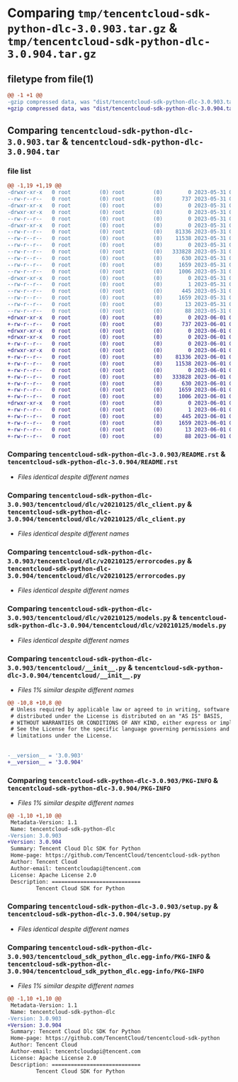 # Comparing `tmp/tencentcloud-sdk-python-dlc-3.0.903.tar.gz` & `tmp/tencentcloud-sdk-python-dlc-3.0.904.tar.gz`

## filetype from file(1)

```diff
@@ -1 +1 @@
-gzip compressed data, was "dist/tencentcloud-sdk-python-dlc-3.0.903.tar", last modified: Wed May 31 02:09:53 2023, max compression
+gzip compressed data, was "dist/tencentcloud-sdk-python-dlc-3.0.904.tar", last modified: Thu Jun  1 02:33:01 2023, max compression
```

## Comparing `tencentcloud-sdk-python-dlc-3.0.903.tar` & `tencentcloud-sdk-python-dlc-3.0.904.tar`

### file list

```diff
@@ -1,19 +1,19 @@
-drwxr-xr-x   0 root         (0) root         (0)        0 2023-05-31 02:09:53.000000 tencentcloud-sdk-python-dlc-3.0.903/
--rw-r--r--   0 root         (0) root         (0)      737 2023-05-31 02:09:53.000000 tencentcloud-sdk-python-dlc-3.0.903/README.rst
-drwxr-xr-x   0 root         (0) root         (0)        0 2023-05-31 02:09:53.000000 tencentcloud-sdk-python-dlc-3.0.903/tencentcloud/
-drwxr-xr-x   0 root         (0) root         (0)        0 2023-05-31 02:09:53.000000 tencentcloud-sdk-python-dlc-3.0.903/tencentcloud/dlc/
--rw-r--r--   0 root         (0) root         (0)        0 2023-05-31 02:09:53.000000 tencentcloud-sdk-python-dlc-3.0.903/tencentcloud/dlc/__init__.py
-drwxr-xr-x   0 root         (0) root         (0)        0 2023-05-31 02:09:53.000000 tencentcloud-sdk-python-dlc-3.0.903/tencentcloud/dlc/v20210125/
--rw-r--r--   0 root         (0) root         (0)    81336 2023-05-31 02:09:53.000000 tencentcloud-sdk-python-dlc-3.0.903/tencentcloud/dlc/v20210125/dlc_client.py
--rw-r--r--   0 root         (0) root         (0)    11538 2023-05-31 02:09:53.000000 tencentcloud-sdk-python-dlc-3.0.903/tencentcloud/dlc/v20210125/errorcodes.py
--rw-r--r--   0 root         (0) root         (0)        0 2023-05-31 02:09:53.000000 tencentcloud-sdk-python-dlc-3.0.903/tencentcloud/dlc/v20210125/__init__.py
--rw-r--r--   0 root         (0) root         (0)   333828 2023-05-31 02:09:53.000000 tencentcloud-sdk-python-dlc-3.0.903/tencentcloud/dlc/v20210125/models.py
--rw-r--r--   0 root         (0) root         (0)      630 2023-05-31 02:09:53.000000 tencentcloud-sdk-python-dlc-3.0.903/tencentcloud/__init__.py
--rw-r--r--   0 root         (0) root         (0)     1659 2023-05-31 02:09:53.000000 tencentcloud-sdk-python-dlc-3.0.903/PKG-INFO
--rw-r--r--   0 root         (0) root         (0)     1006 2023-05-31 02:09:53.000000 tencentcloud-sdk-python-dlc-3.0.903/setup.py
-drwxr-xr-x   0 root         (0) root         (0)        0 2023-05-31 02:09:53.000000 tencentcloud-sdk-python-dlc-3.0.903/tencentcloud_sdk_python_dlc.egg-info/
--rw-r--r--   0 root         (0) root         (0)        1 2023-05-31 02:09:53.000000 tencentcloud-sdk-python-dlc-3.0.903/tencentcloud_sdk_python_dlc.egg-info/dependency_links.txt
--rw-r--r--   0 root         (0) root         (0)      445 2023-05-31 02:09:53.000000 tencentcloud-sdk-python-dlc-3.0.903/tencentcloud_sdk_python_dlc.egg-info/SOURCES.txt
--rw-r--r--   0 root         (0) root         (0)     1659 2023-05-31 02:09:53.000000 tencentcloud-sdk-python-dlc-3.0.903/tencentcloud_sdk_python_dlc.egg-info/PKG-INFO
--rw-r--r--   0 root         (0) root         (0)       13 2023-05-31 02:09:53.000000 tencentcloud-sdk-python-dlc-3.0.903/tencentcloud_sdk_python_dlc.egg-info/top_level.txt
--rw-r--r--   0 root         (0) root         (0)       88 2023-05-31 02:09:53.000000 tencentcloud-sdk-python-dlc-3.0.903/setup.cfg
+drwxr-xr-x   0 root         (0) root         (0)        0 2023-06-01 02:33:01.000000 tencentcloud-sdk-python-dlc-3.0.904/
+-rw-r--r--   0 root         (0) root         (0)      737 2023-06-01 02:33:01.000000 tencentcloud-sdk-python-dlc-3.0.904/README.rst
+drwxr-xr-x   0 root         (0) root         (0)        0 2023-06-01 02:33:01.000000 tencentcloud-sdk-python-dlc-3.0.904/tencentcloud/
+drwxr-xr-x   0 root         (0) root         (0)        0 2023-06-01 02:33:01.000000 tencentcloud-sdk-python-dlc-3.0.904/tencentcloud/dlc/
+-rw-r--r--   0 root         (0) root         (0)        0 2023-06-01 02:33:01.000000 tencentcloud-sdk-python-dlc-3.0.904/tencentcloud/dlc/__init__.py
+drwxr-xr-x   0 root         (0) root         (0)        0 2023-06-01 02:33:01.000000 tencentcloud-sdk-python-dlc-3.0.904/tencentcloud/dlc/v20210125/
+-rw-r--r--   0 root         (0) root         (0)    81336 2023-06-01 02:33:01.000000 tencentcloud-sdk-python-dlc-3.0.904/tencentcloud/dlc/v20210125/dlc_client.py
+-rw-r--r--   0 root         (0) root         (0)    11538 2023-06-01 02:33:01.000000 tencentcloud-sdk-python-dlc-3.0.904/tencentcloud/dlc/v20210125/errorcodes.py
+-rw-r--r--   0 root         (0) root         (0)        0 2023-06-01 02:33:01.000000 tencentcloud-sdk-python-dlc-3.0.904/tencentcloud/dlc/v20210125/__init__.py
+-rw-r--r--   0 root         (0) root         (0)   333828 2023-06-01 02:33:01.000000 tencentcloud-sdk-python-dlc-3.0.904/tencentcloud/dlc/v20210125/models.py
+-rw-r--r--   0 root         (0) root         (0)      630 2023-06-01 02:33:01.000000 tencentcloud-sdk-python-dlc-3.0.904/tencentcloud/__init__.py
+-rw-r--r--   0 root         (0) root         (0)     1659 2023-06-01 02:33:01.000000 tencentcloud-sdk-python-dlc-3.0.904/PKG-INFO
+-rw-r--r--   0 root         (0) root         (0)     1006 2023-06-01 02:33:01.000000 tencentcloud-sdk-python-dlc-3.0.904/setup.py
+drwxr-xr-x   0 root         (0) root         (0)        0 2023-06-01 02:33:01.000000 tencentcloud-sdk-python-dlc-3.0.904/tencentcloud_sdk_python_dlc.egg-info/
+-rw-r--r--   0 root         (0) root         (0)        1 2023-06-01 02:33:01.000000 tencentcloud-sdk-python-dlc-3.0.904/tencentcloud_sdk_python_dlc.egg-info/dependency_links.txt
+-rw-r--r--   0 root         (0) root         (0)      445 2023-06-01 02:33:01.000000 tencentcloud-sdk-python-dlc-3.0.904/tencentcloud_sdk_python_dlc.egg-info/SOURCES.txt
+-rw-r--r--   0 root         (0) root         (0)     1659 2023-06-01 02:33:01.000000 tencentcloud-sdk-python-dlc-3.0.904/tencentcloud_sdk_python_dlc.egg-info/PKG-INFO
+-rw-r--r--   0 root         (0) root         (0)       13 2023-06-01 02:33:01.000000 tencentcloud-sdk-python-dlc-3.0.904/tencentcloud_sdk_python_dlc.egg-info/top_level.txt
+-rw-r--r--   0 root         (0) root         (0)       88 2023-06-01 02:33:01.000000 tencentcloud-sdk-python-dlc-3.0.904/setup.cfg
```

### Comparing `tencentcloud-sdk-python-dlc-3.0.903/README.rst` & `tencentcloud-sdk-python-dlc-3.0.904/README.rst`

 * *Files identical despite different names*

### Comparing `tencentcloud-sdk-python-dlc-3.0.903/tencentcloud/dlc/v20210125/dlc_client.py` & `tencentcloud-sdk-python-dlc-3.0.904/tencentcloud/dlc/v20210125/dlc_client.py`

 * *Files identical despite different names*

### Comparing `tencentcloud-sdk-python-dlc-3.0.903/tencentcloud/dlc/v20210125/errorcodes.py` & `tencentcloud-sdk-python-dlc-3.0.904/tencentcloud/dlc/v20210125/errorcodes.py`

 * *Files identical despite different names*

### Comparing `tencentcloud-sdk-python-dlc-3.0.903/tencentcloud/dlc/v20210125/models.py` & `tencentcloud-sdk-python-dlc-3.0.904/tencentcloud/dlc/v20210125/models.py`

 * *Files identical despite different names*

### Comparing `tencentcloud-sdk-python-dlc-3.0.903/tencentcloud/__init__.py` & `tencentcloud-sdk-python-dlc-3.0.904/tencentcloud/__init__.py`

 * *Files 1% similar despite different names*

```diff
@@ -10,8 +10,8 @@
 # Unless required by applicable law or agreed to in writing, software
 # distributed under the License is distributed on an "AS IS" BASIS,
 # WITHOUT WARRANTIES OR CONDITIONS OF ANY KIND, either express or implied.
 # See the License for the specific language governing permissions and
 # limitations under the License.
 
 
-__version__ = '3.0.903'
+__version__ = '3.0.904'
```

### Comparing `tencentcloud-sdk-python-dlc-3.0.903/PKG-INFO` & `tencentcloud-sdk-python-dlc-3.0.904/PKG-INFO`

 * *Files 1% similar despite different names*

```diff
@@ -1,10 +1,10 @@
 Metadata-Version: 1.1
 Name: tencentcloud-sdk-python-dlc
-Version: 3.0.903
+Version: 3.0.904
 Summary: Tencent Cloud Dlc SDK for Python
 Home-page: https://github.com/TencentCloud/tencentcloud-sdk-python
 Author: Tencent Cloud
 Author-email: tencentcloudapi@tencent.com
 License: Apache License 2.0
 Description: ============================
         Tencent Cloud SDK for Python
```

### Comparing `tencentcloud-sdk-python-dlc-3.0.903/setup.py` & `tencentcloud-sdk-python-dlc-3.0.904/setup.py`

 * *Files identical despite different names*

### Comparing `tencentcloud-sdk-python-dlc-3.0.903/tencentcloud_sdk_python_dlc.egg-info/PKG-INFO` & `tencentcloud-sdk-python-dlc-3.0.904/tencentcloud_sdk_python_dlc.egg-info/PKG-INFO`

 * *Files 1% similar despite different names*

```diff
@@ -1,10 +1,10 @@
 Metadata-Version: 1.1
 Name: tencentcloud-sdk-python-dlc
-Version: 3.0.903
+Version: 3.0.904
 Summary: Tencent Cloud Dlc SDK for Python
 Home-page: https://github.com/TencentCloud/tencentcloud-sdk-python
 Author: Tencent Cloud
 Author-email: tencentcloudapi@tencent.com
 License: Apache License 2.0
 Description: ============================
         Tencent Cloud SDK for Python
```

